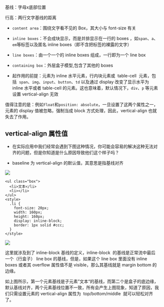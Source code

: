 基线：字母x底部位置

行高：两行文字基线的距离



- `content area`：围绕文字看不见的 Box，其大小与 font-size 有关

- `inline boxes`：不会成块显示，而是并排显示在一行的 boxes ，如`span`、`a`、`em`等标签以及匿名 inline boxes（即不含把标签的裸露的文字）

- `line boxes`：由一个一个的 inline boxes 组成，一行即为一个 line box

- `containing box`：外层盒子模型,包含了其他的 boxes

- 起作用的前提：元素为 inline 水平元素，行内块元素或  table-cell  元素，包括  `span`、`img`、`input`、`button`、`td` 以及通过 display 改变了显示水平为 inline 水平或者 table-cell 的元素。这也意味着，默认情况下，`div`、`p` 等元素设置 vertical-align 无效

值得注意的是：例如`float`和`position: absolute`，一旦设置了这两个属性之一，元素的 display 值被忽略，强制当成 block 方式处理，因此，vertical-align 也就失去了作用。



## vertical-align 属性值

- 在实际应用中我们经常会遇到下图这种情况，你可能会容易的解决这种无法对齐的问题，但是你知道是什么原因导致他们这个样子吗？

- baseline 为 vertical-align 的默认值，其意思是指基线对齐

![](https://mmbiz.qpic.cn/mmbiz_jpg/vzEib9IRhZD5qK8YP5VbS4FGgeEjZbfYhBP9MmqcNEAsAtgMaV9HibGxc3oMWiaoL3wWXsZFicpr6Jljmb7ibGwSlfw/640?wx_fmt=jpeg&tp=webp&wxfrom=5&wx_lazy=1&wx_co=1)

```
<ul class="box">
  <li>文本</li>  
  <li></li>
</ul>
<style>
  .li {
    font-size: 20px;
    width: 160px;
    height: 160px;
    display: inline-block;
    border: 1px solid #ccc;
  }
</style>
```

![](https://mmbiz.qpic.cn/mmbiz_jpg/vzEib9IRhZD5qK8YP5VbS4FGgeEjZbfYh23Q2OaKmsleYMNBr0AOHkCgz8n5OiabvdmPgnK7lCKAT1XfSIicUKNKQ/640?wx_fmt=jpeg&tp=webp&wxfrom=5&wx_lazy=1&wx_co=1)

这里就涉及到了 inline-block 基线的定义，inline-block  的基线是正常流中最后一个（行盒子） line box 的基线，但是，如果这个 line box 里面没有 inline boxes 或者其 overflow 属性值不是 visible，那么其基线就是 margin bottom 的边缘。

如上图所示，第一个元素基线是子元素”文本“的基线，而第二个是盒子的底边缘，默认基线对齐，两个元素基线位置不一致，所有会产生上图现象，知道了原因，我们只需设置元素的 vertical-align 属性为  top/bottom/middle  就可以轻松对齐了。


